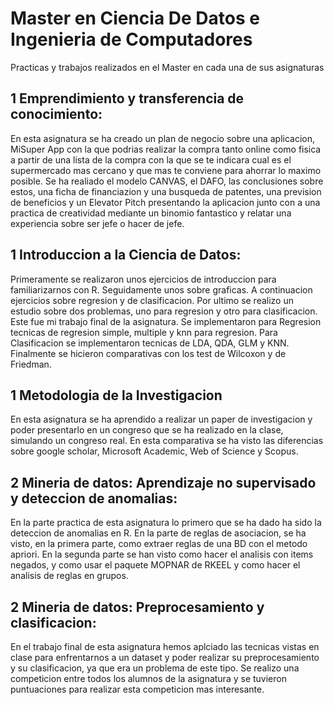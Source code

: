 # Master en Ciencia De Datos e Ingenieria de Computadores
Practicas y trabajos realizados en el Master en cada una de sus asignaturas

## 1 Emprendimiento y transferencia de conocimiento:
En esta asignatura se ha creado un plan de negocio sobre una aplicacion, MiSuper App con la que podrias realizar la compra tanto online como fisica a partir de una lista de la compra con la que se te indicara cual es el supermercado mas cercano y que mas te conviene para ahorrar lo maximo posible. Se ha realiado el modelo CANVAS, el DAFO, las conclusiones sobre estos, una ficha de financiazion y una busqueda de patentes, una prevision de beneficios y un Elevator Pitch presentando la aplicacion junto con a una practica de creatividad mediante un binomio fantastico y relatar una experiencia sobre ser jefe o hacer de jefe.

## 1 Introduccion a la Ciencia de Datos:
Primeramente se realizaron unos ejercicios de introduccion para familiarizarnos con R. Seguidamente unos sobre graficas. A continuacion ejercicios sobre regresion y de clasificacion. Por ultimo se realizo un estudio sobre dos problemas, uno para regresion y otro para clasificacion. Este fue mi trabajo final de la asignatura. Se implementaron para Regresion tecnicas de regresion simple, multiple y knn para regresion. Para Clasificacion se implementaron tecnicas de LDA, QDA, GLM y KNN. Finalmente se hicieron comparativas con los test de Wilcoxon y de Friedman. 

## 1 Metodologia de la Investigacion
En esta asignatura se ha aprendido a realizar un paper de investigacion y poder presentarlo en un congreso que se ha realizado en la clase, simulando un congreso real. En esta comparativa se ha visto las diferencias sobre google scholar, Microsoft Academic, Web of Science y Scopus.

## 2 Mineria de datos: Aprendizaje no supervisado y deteccion de anomalias:
En la parte practica de esta asignatura lo primero que se ha dado ha sido la deteccion de anomalias en R.
En la parte de reglas de asociacion, se ha visto, en la primera parte, como extraer reglas de una BD con el metodo apriori. En la segunda parte se han visto como hacer el analisis con items negados, y como usar el paquete MOPNAR de RKEEL y como hacer el analisis de reglas en grupos. 

## 2 Mineria de datos: Preprocesamiento y clasificacion:
En el trabajo final de esta asignatura hemos aplciado las tecnicas vistas en clase para enfrentarnos a un dataset y poder realizar su preprocesamiento y su clasificacion, ya que era un problema de este tipo. Se realizo una competicion entre todos los alumnos de la asignatura y se tuvieron puntuaciones para realizar esta competicion mas interesante. 

